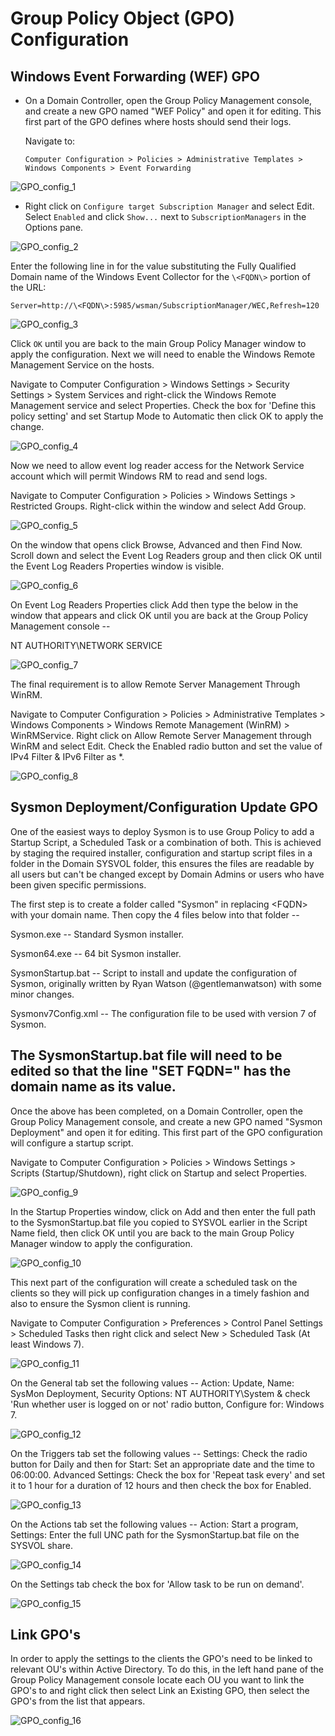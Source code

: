 # Group Policy Object (GPO) Configuration
## Windows Event Forwarding (WEF) GPO

- On a Domain Controller, open the Group Policy Management console, and create a new GPO named "WEF Policy" and open it for editing. This first part of the GPO defines where hosts should send their logs.

  Navigate to:

  `Computer Configuration > Policies > Administrative Templates > Windows Components > Event Forwarding`

![GPO_config_1](https://github.com/SecureDataLabs/44Con-2018-Sysmon/blob/Rustycoin/config/images/GPO_config_1.png)

- Right click on `Configure target Subscription Manager` and select Edit. Select `Enabled` and click `Show...` next to `SubscriptionManagers` in the Options pane.

![GPO_config_2](https://github.com/SecureDataLabs/44Con-2018-Sysmon/blob/Rustycoin/config/images/GPO_config_2.png)

Enter the following line in for the value substituting the Fully Qualified Domain name of the Windows Event Collector for the `\<FQDN\>` portion of the URL:

`Server=http://\<FQDN\>:5985/wsman/SubscriptionManager/WEC,Refresh=120`

![GPO_config_3](https://github.com/SecureDataLabs/44Con-2018-Sysmon/blob/Rustycoin/config/images/GPO_config_3.png)

Click `OK` until you are back to the main Group Policy Manager window to apply the configuration. Next we will need to enable the Windows Remote Management Service on the hosts.

Navigate to Computer Configuration \> Windows Settings \> Security Settings \> System Services and right-click the Windows Remote Management service and select Properties. Check the box for 'Define this policy setting' and set Startup Mode to Automatic then click OK to apply the change.

![GPO_config_4](https://github.com/SecureDataLabs/44Con-2018-Sysmon/blob/Rustycoin/config/images/GPO_config_4.png)

Now we need to allow event log reader access for the Network Service account which will permit Windows RM to read and send logs.

Navigate to Computer Configuration \> Policies \> Windows Settings \> Restricted Groups. Right-click within the window and select Add Group.

![GPO_config_5](https://github.com/SecureDataLabs/44Con-2018-Sysmon/blob/Rustycoin/config/images/GPO_config_5.png)

On the window that opens click Browse, Advanced and then Find Now. Scroll down and select the Event Log Readers group and then click OK until the Event Log Readers Properties window is visible.

![GPO_config_6](https://github.com/SecureDataLabs/44Con-2018-Sysmon/blob/Rustycoin/config/images/GPO_config_6.png)

On Event Log Readers Properties click Add then type the below in the window that appears and click OK until you are back at the Group Policy Management console --

NT AUTHORITY\\NETWORK SERVICE

![GPO_config_7](https://github.com/SecureDataLabs/44Con-2018-Sysmon/blob/Rustycoin/config/images/GPO_config_7.png)

The final requirement is to allow Remote Server Management Through WinRM.

Navigate to Computer Configuration \> Policies \> Administrative Templates \> Windows Components \> Windows Remote Management (WinRM) \> WinRMService. Right click on Allow Remote Server Management through WinRM and select Edit. Check the Enabled radio button and set the value of IPv4 Filter & IPv6 Filter as \*.

![GPO_config_8](https://github.com/SecureDataLabs/44Con-2018-Sysmon/blob/Rustycoin/config/images/GPO_config_8.png)


## **Sysmon Deployment/Configuration Update GPO**

One of the easiest ways to deploy Sysmon is to use Group Policy to add a Startup Script, a Scheduled Task or a combination of both. This is achieved by staging the required installer, configuration and startup script files in a folder in the Domain SYSVOL folder, this ensures the files are readable by all users but can't be changed except by Domain Admins or users who have been given specific permissions.

The first step is to create a folder called "Sysmon" in replacing \<FQDN\> with your domain name. Then copy the 4 files below into that folder --

Sysmon.exe -- Standard Sysmon installer.

Sysmon64.exe -- 64 bit Sysmon installer.

SysmonStartup.bat -- Script to install and update the configuration of Sysmon, originally written by Ryan Watson (\@gentlemanwatson) with some minor changes.

Sysmonv7Config.xml -- The configuration file to be used with version 7 of Sysmon.

## **The SysmonStartup.bat file will need to be edited so that the line "SET FQDN=" has the domain name as its value.**

Once the above has been completed, on a Domain Controller, open the Group Policy Management console, and create a new GPO named "Sysmon Deployment" and open it for editing. This first part of the GPO configuration will configure a startup script.

Navigate to Computer Configuration \> Policies \> Windows Settings \> Scripts (Startup/Shutdown), right click on Startup and select Properties.

![GPO_config_9](https://github.com/SecureDataLabs/44Con-2018-Sysmon/blob/Rustycoin/config/images/GPO_config_9.png)

In the Startup Properties window, click on Add and then enter the full path to the SysmonStartup.bat file you copied to SYSVOL earlier in the Script Name field, then click OK until you are back to the main Group Policy Manager window to apply the configuration.

![GPO_config_10](https://github.com/SecureDataLabs/44Con-2018-Sysmon/blob/Rustycoin/config/images/GPO_config_10.png)

This next part of the configuration will create a scheduled task on the clients so they will pick up configuration changes in a timely fashion and also to ensure the Sysmon client is running.

Navigate to Computer Configuration \> Preferences \> Control Panel Settings \> Scheduled Tasks then right click and select New \> Scheduled Task (At least Windows 7).

![GPO_config_11](https://github.com/SecureDataLabs/44Con-2018-Sysmon/blob/Rustycoin/config/images/GPO_config_11.png)

On the General tab set the following values -- Action: Update, Name: SysMon Deployment, Security Options: NT AUTHORITY\\System & check 'Run whether user is logged on or not' radio button, Configure for: Windows 7.

![GPO_config_12](https://github.com/SecureDataLabs/44Con-2018-Sysmon/blob/Rustycoin/config/images/GPO_config_12.png)

On the Triggers tab set the following values -- Settings: Check the radio button for Daily and then for Start: Set an appropriate date and the time to 06:00:00. Advanced Settings: Check the box for 'Repeat task every' and set it to 1 hour for a duration of 12 hours and then check the box for Enabled.

![GPO_config_13](https://github.com/SecureDataLabs/44Con-2018-Sysmon/blob/Rustycoin/config/images/GPO_config_13.png)

On the Actions tab set the following values -- Action: Start a program, Settings: Enter the full UNC path for the SysmonStartup.bat file on the SYSVOL share.

![GPO_config_14](https://github.com/SecureDataLabs/44Con-2018-Sysmon/blob/Rustycoin/config/images/GPO_config_14.png)

On the Settings tab check the box for 'Allow task to be run on demand'.

![GPO_config_15](https://github.com/SecureDataLabs/44Con-2018-Sysmon/blob/Rustycoin/config/images/GPO_config_15.png)

## **Link GPO's**

In order to apply the settings to the clients the GPO's need to be linked to relevant OU's within Active Directory. To do this, in the left hand pane of the Group Policy Management console locate each OU you want to link the GPO's to and right click then select Link an Existing GPO, then select the GPO's from the list that appears.

![GPO_config_16](https://github.com/SecureDataLabs/44Con-2018-Sysmon/blob/Rustycoin/config/images/GPO_config_16.png)

